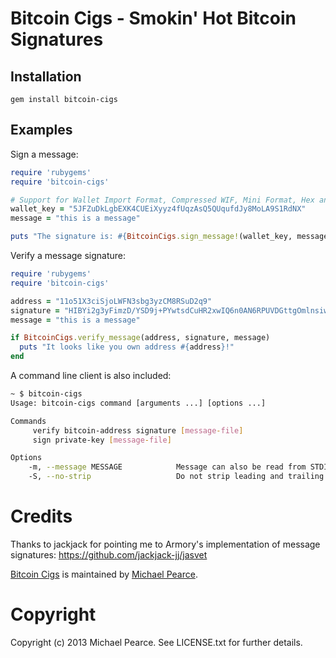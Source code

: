 # Bitcoin Cigs - Smokin' Hot Bitcoin Signatures

## Installation

    gem install bitcoin-cigs

## Examples

Sign a message:
```ruby
require 'rubygems'
require 'bitcoin-cigs'

# Support for Wallet Import Format, Compressed WIF, Mini Format, Hex and Base64 wallets
wallet_key = "5JFZuDkLgbEXK4CUEiXyyz4fUqzAsQ5QUqufdJy8MoLA9S1RdNX"
message = "this is a message"

puts "The signature is: #{BitcoinCigs.sign_message!(wallet_key, message)}"
```

Verify a message signature:
```ruby
require 'rubygems'
require 'bitcoin-cigs'

address = "11o51X3ciSjoLWFN3sbg3yzCM8RSuD2q9"
signature = "HIBYi2g3yFimzD/YSD9j+PYwtsdCuHR2xwIQ6n0AN6RPUVDGttgOmlnsiwx90ZSjmaWrH1/HwrINJbaP7eMA6V4="
message = "this is a message"

if BitcoinCigs.verify_message(address, signature, message)
  puts "It looks like you own address #{address}!"
end
```

A command line client is also included:
```sh
~ $ bitcoin-cigs 
Usage: bitcoin-cigs command [arguments ...] [options ...]

Commands
     verify bitcoin-address signature [message-file]
     sign private-key [message-file]

Options
    -m, --message MESSAGE            Message can also be read from STDIN
    -S, --no-strip                   Do not strip leading and trailing whitespace from message (stripped by default)
```

# Credits

Thanks to jackjack for pointing me to Armory's implementation of message signatures:
https://github.com/jackjack-jj/jasvet

[Bitcoin Cigs](https://github.com/michaelgpearce/bitcoin-cigs) is maintained by [Michael Pearce](https://github.com/michaelgpearce).

# Copyright

Copyright (c) 2013 Michael Pearce. See LICENSE.txt for further details.

